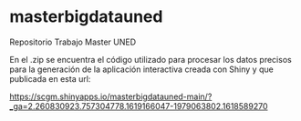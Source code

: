 # masterbigdatauned
Repositorio Trabajo Master UNED 

En el .zip se encuentra el código utilizado para procesar los datos precisos para la generación de la aplicación interactiva creada con Shiny y que publicada en esta url:

https://scgm.shinyapps.io/masterbigdatauned-main/?_ga=2.260830923.757304778.1619166047-1979063802.1618589270

